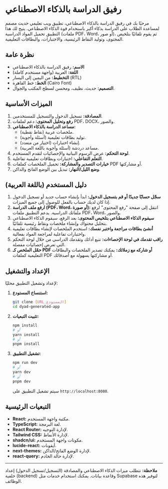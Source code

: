 # رفيق الدراسة بالذكاء الاصطناعي

مرحبًا بك في رفيق الدراسة بالذكاء الاصطناعي، تطبيق ويب تعليمي حديث مصمم لمساعدة الطلاب على الدراسة بذكاء أكبر باستخدام قوة الذكاء الاصطناعي. يتيح لك هذا التطبيق تحميل المواد الدراسية (ملفات PDF، Word، أو صور)، ثم يقوم تلقائيًا بتلخيص المحتوى، وتوليد النقاط الرئيسية، والاختبارات، والبطاقات التعليمية.

## نظرة عامة

*   **الاسم:** رفيق الدراسة بالذكاء الاصطناعي
*   **اللغة:** العربية (واجهة مستخدم كاملة)
*   **التخطيط:** من اليمين إلى اليسار (RTL)
*   **الخط:** خط القاهرة (Cairo Font)
*   **التصميم:** حديث، نظيف، ومحسن لسطح المكتب والجوال.

## الميزات الأساسية

1.  **المصادقة:** تسجيل الدخول والتسجيل للمستخدمين.
2.  **رفع وتحليل المحتوى:** دعم لملفات PDF، DOCX، والصور.
3.  **مساعد الدراسة بالذكاء الاصطناعي:**
    *   ملخصات عربية (نقاط نقطية).
    *   توليد بطاقات تعليمية (أسئلة وأجوبة).
    *   إنشاء اختبارات (اختيار من متعدد).
    *   مساعد دردشة (أسئلة وأجوبة باللغة العربية).
4.  **لوحة التحكم:** عرض الرسوم البيانية والإحصائيات لتقدم المستخدم.
5.  **التعلم التفاعلي:** اختبارات وبطاقات تعليمية تفاعلية.
6.  **خيارات التصدير والمشاركة:** تحميل الملخصات كملفات PDF أو مشاركتها.
7.  **وضع الليل/النهار:** تبديل بين الوضع الفاتح والداكن.

## دليل المستخدم (باللغة العربية)

1.  **سجّل حسابًا جديدًا أو قم بتسجيل الدخول:** ابدأ بإنشاء حساب جديد أو تسجيل الدخول إذا كان لديك حساب بالفعل للوصول إلى جميع الميزات.
2.  **ارفع ملف الدراسة (PDF، Word، أو صورة):** انتقل إلى صفحة "رفع المحتوى" لرفع ملفاتك الدراسية. يدعم التطبيق ملفات PDF، Word، والصور.
3.  **سيقوم الذكاء الاصطناعي بتلخيص المحتوى:** بعد الرفع، سيقوم الذكاء الاصطناعي بتحليل محتواك وإنشاء ملخصات ونقاط رئيسية تلقائيًا.
4.  **أنشئ بطاقات مراجعة واختبر نفسك:** استخدم الملخصات لإنشاء بطاقات تعليمية واختبارات تفاعلية لمراجعة المواد بفعالية.
5.  **راقب تقدمك في لوحة الإحصاءات:** تتبع أدائك وتقدمك الدراسي من خلال لوحة التحكم التي تعرض إحصائيات مفصلة.
6.  **حمّل الملخص كـ PDF أو شاركه مع زملائك:** يمكنك تصدير الملخصات والبطاقات التعليمية كملفات PDF أو مشاركتها بسهولة مع أصدقائك.

## الإعداد والتشغيل

لإعداد وتشغيل التطبيق محليًا:

1.  **استنساخ المستودع:**
    ```bash
    git clone [URL_المستودع]
    cd dyad-generated-app
    ```
2.  **تثبيت التبعيات:**
    ```bash
    npm install
    # أو
    yarn install
    # أو
    pnpm install
    ```
3.  **تشغيل التطبيق:**
    ```bash
    npm run dev
    # أو
    yarn dev
    # أو
    pnpm dev
    ```
    سيتم تشغيل التطبيق على `http://localhost:8080`.

## التبعيات الرئيسية

*   **React:** مكتبة واجهة المستخدم.
*   **TypeScript:** لغة البرمجة.
*   **React Router:** لإدارة التوجيه.
*   **Tailwind CSS:** لإدارة الأنماط.
*   **shadcn/ui:** مكونات واجهة المستخدم.
*   **lucide-react:** أيقونات.
*   **next-themes:** لإدارة الوضع الفاتح/الداكن.
*   **react-query:** لإدارة حالة الخادم.

---

**ملاحظة:** تتطلب ميزات الذكاء الاصطناعي والمصادقة (التسجيل/تسجيل الدخول) إعداد خلفية (backend) وقاعدة بيانات. يمكنك استخدام خدمات مثل Supabase لتوفير هذه الوظائف.